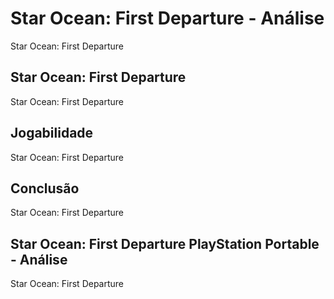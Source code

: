 ---
---

# Star Ocean: First Departure - Análise

Star Ocean: First Departure

## Star Ocean: First Departure

Star Ocean: First Departure

## Jogabilidade

Star Ocean: First Departure

## Conclusão

Star Ocean: First Departure

## Star Ocean: First Departure PlayStation Portable - Análise

Star Ocean: First Departure
